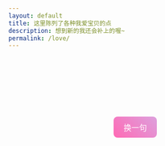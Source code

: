 ```yaml
---
layout: default
title: 这里陈列了各种我爱宝贝的点
description: 想到新的我还会补上的喔~
permalink: /love/
---
```


<style>
.love-note {
  width: 100%;
  border: none;
  background: none;
  resize: none;
  padding: 0;
  margin-bottom: 1.5em;
  font-size: 1.4em;
  line-height: 1.8;
  text-align: left;
  text-indent: 2em;
  font-family: "Segoe UI", "Comic Sans MS", cursive;
  
  /* 渐变文字 */
  background: linear-gradient(to right, #ff69b4, #dda0dd);
  -webkit-background-clip: text;
  -webkit-text-fill-color: transparent;
  
  /* 动画过渡 */
  transition: opacity 0.5s ease;
}
button {
  display: block;
  margin: 20px auto;
  padding: 10px 20px;
  font-size: 1.1em;
  border: none;
  border-radius: 8px;
  background: linear-gradient(45deg, #ff69b4, #dda0dd);
  color: white;
  cursor: pointer;
  transition: background 0.3s ease;
}
button:hover {
  background: linear-gradient(45deg, #dda0dd, #ff69b4);
}
</style>

<textarea id="loveText" class="love-note" readonly></textarea>
<button onclick="nextLoveNote()">换一句</button>

<script>
const loveNotes = [
  "我爱宝贝的眼睛，哭或笑的时候总是闪着惹人怜爱的光芒。",
  "我爱宝贝的嘴唇，软软的甜甜的像一块让人垂涎欲滴的软糖。",
  "我爱宝贝的睫毛，当我用脸蹭宝贝时，宝贝轻轻开合眼眸用睫毛挠我的脸。",
  "我爱宝贝的头发，永远带着一股令我安心的香气。",
  "我爱宝贝的脸颊，滑滑嫩嫩软软弹弹，我恨不得多长几张嘴来亲它。",
  "我爱宝贝的脖颈和锁骨，每次看到宝贝我都忍不住凑过去探索它们。",
  "我爱宝贝的舌尖，带着温润的液体和湿热的气息，我的心也被它给缠住了。",
  "我爱宝贝的手，纤纤如细枝，温润如良玉，摩挲宝贝的手掌心我希望能传递出我心中的爱意。",
  "我爱宝贝的指尖，它们从我的脸庞滑向我的胸膛时，我能感受到宝贝缠缠绵绵的爱。",
  "我爱宝贝的肌肤，当我抚摸它时，总有一阵凉丝丝的清爽，但我更希望能给它带来温暖。",
  "我爱宝贝的脊背，我用手抚摸时，宝贝便像受惊的猫一般扭动（好可爱(*╹▽╹*)）。",
  "我爱宝贝的腰肢，当我用手环抱着它，我感觉世界都在我的怀抱中。",
  "我爱宝贝的眼神，当它看向我时，投射出缠绵的依恋与爱欲，让我深深陷于其中。",
  "我爱宝贝的笑，明媚又温和，像寒冬时节投向文德楼的阳光，给我带来阵阵暖意。",
  "我爱宝贝的眼泪，当我第一次拭去宝贝眼角滑落的泪滴的那一刻，也代表我准备好接受宝贝所有的柔软。",
  "我爱宝贝的声音，有时坚毅，有时柔弱，将我的心来回拉扯，我为它魂不守舍。",
  "我爱宝贝的吻，多么美妙，我们释放着情感，一句话也不需要说，就静静地连接在一起，交换爱彼此的心。",
  "我爱宝贝的耳朵，当我凑近时，好似触碰了什么开关，宝贝整个人都变得酥软起来，勾着我继续探索宝贝。",
  "我爱宝贝的吻痕，在我身上留下了深深浅浅的痕迹，标榜宝贝的绝对权威，昭告所有其他人，我的身体和心灵都所属于宝贝",
  "我爱宝贝的认真，永远用心对待每个人和每件事，抱有世人不常有的钻研精神，从最开始的小小世界一路爬升到如今的广阔天地；说来惭愧，我一直在教宝贝如何偷懒，我却从宝贝身上学习如何努力；不过到目前看来，我们都在变得更好就行，不是吗？",
  "我爱宝贝的自信，哪怕你在遇到大场面依旧会紧张，但你一旦站上讲台，就好似站上了舞台一般自信，恣意散发宝贝的智慧和魅力，将排练了无数遍的讲词毫无停顿的呈现给台下的观众————我为宝贝叹服，也为宝贝感到深深的骄傲。",
  "我爱宝贝的看到我的那一瞬间，像一朵羞涩的花骨朵对着倾心的蜜蜂张开了花瓣，你会笑起来，会跑起来。那一刻我发觉幸福就应该这么简单。",
  "我爱宝贝的倔强，面对不公不退缩，总是抱有一颗善良和正义的心去面对这险恶的世界，更让我有勇气去与生活中的一切邪恶作斗争。",
  "我爱宝贝的舌尖，带着温润的液体和湿热的气息，我的心也被它给缠住了",
  "我爱宝贝的舌尖，带着温润的液体和湿热的气息，我的心也被它给缠住了",
  "我爱宝贝的舌尖，带着温润的液体和湿热的气息，我的心也被它给缠住了",
  "我爱宝贝的舌尖，带着温润的液体和湿热的气息，我的心也被它给缠住了",
  "我爱宝贝的舌尖，带着温润的液体和湿热的气息，我的心也被它给缠住了",
  "我爱宝贝的舌尖，带着温润的液体和湿热的气息，我的心也被它给缠住了",
  "我爱宝贝的舌尖，带着温润的液体和湿热的气息，我的心也被它给缠住了",
  "我爱宝贝的舌尖，带着温润的液体和湿热的气息，我的心也被它给缠住了",
  "我爱宝贝的舌尖，带着温润的液体和湿热的气息，我的心也被它给缠住了",
  "我爱宝贝的舌尖，带着温润的液体和湿热的气息，我的心也被它给缠住了",
  "我爱宝贝的舌尖，带着温润的液体和湿热的气息，我的心也被它给缠住了",
  "我爱宝贝的舌尖，带着温润的液体和湿热的气息，我的心也被它给缠住了",
];

let currentIndex = -1;
const textArea = document.getElementById("loveText");

function nextLoveNote() {
  let newIndex;
  do {
    newIndex = Math.floor(Math.random() * loveNotes.length);
  } while (newIndex === currentIndex);
  
  currentIndex = newIndex;
  
  textArea.style.opacity = 0;
  setTimeout(() => {
    textArea.value = loveNotes[currentIndex];
    textArea.style.opacity = 1;
  }, 300);
}

// 初始化时显示一句
nextLoveNote();
</script>

